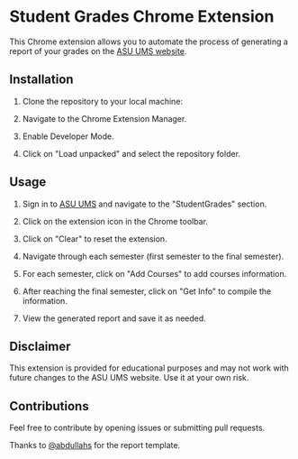 

# Student Grades Chrome Extension

This Chrome extension allows you to automate the process of generating a report of your grades on the [ASU UMS website](https://ums.asu.edu.eg/StudentGrades/).

## Installation

1. Clone the repository to your local machine:

2. Navigate to the Chrome Extension Manager.

3. Enable Developer Mode.

4. Click on "Load unpacked" and select the repository folder.

## Usage

1. Sign in to [ASU UMS](https://ums.asu.edu.eg/) and navigate to the "StudentGrades" section.

2. Click on the extension icon in the Chrome toolbar.

3. Click on "Clear" to reset the extension.

4. Navigate through each semester (first semester to the final semester).

5. For each semester, click on "Add Courses" to add courses information.

6. After reaching the final semester, click on "Get Info" to compile the information.

7. View the generated report and save it as needed.

## Disclaimer

This extension is provided for educational purposes and may not work with future changes to the ASU UMS website. Use it at your own risk.

## Contributions

Feel free to contribute by opening issues or submitting pull requests.

Thanks to [@abdullahs](https://github.com/abdullhss) for the report template.
